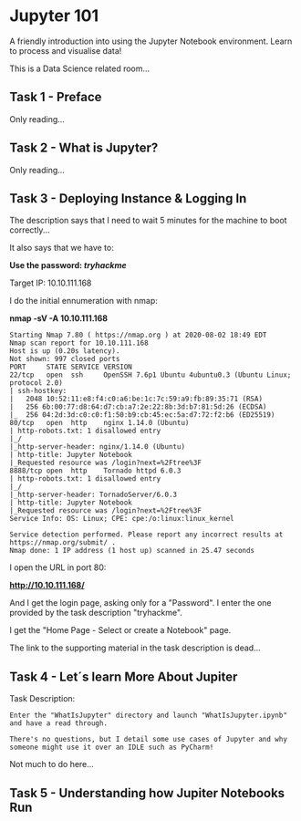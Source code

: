 # Jupyter 101

A friendly introduction into using the Jupyter Notebook environment. Learn to process and visualise data!

This is a Data Science related room...

## Task 1 - Preface

Only reading...

## Task 2 - What is Jupyter? 

Only reading...

## Task 3 - Deploying Instance & Logging In 

The description says that I need to wait 5 minutes for the machine to boot correctly...

It also says that we have to:

**Use the password: *tryhackme***

Target IP: 10.10.111.168

I do the initial ennumeration with nmap:

**nmap -sV -A 10.10.111.168**

~~~
Starting Nmap 7.80 ( https://nmap.org ) at 2020-08-02 18:49 EDT                                                                                                
Nmap scan report for 10.10.111.168                                                                                                                             
Host is up (0.20s latency).                                                                                                                                    
Not shown: 997 closed ports                                                                                                                                    
PORT     STATE SERVICE VERSION
22/tcp   open  ssh     OpenSSH 7.6p1 Ubuntu 4ubuntu0.3 (Ubuntu Linux; protocol 2.0)
| ssh-hostkey: 
|   2048 10:52:11:e8:f4:c0:a6:be:1c:7c:59:a9:fb:89:35:71 (RSA)
|   256 6b:00:77:d8:64:d7:cb:a7:2e:22:8b:3d:b7:81:5d:26 (ECDSA)
|_  256 04:2d:3d:c0:c0:f1:50:b9:cb:45:ec:5a:d7:72:f2:b6 (ED25519)
80/tcp   open  http    nginx 1.14.0 (Ubuntu)
| http-robots.txt: 1 disallowed entry 
|_/ 
|_http-server-header: nginx/1.14.0 (Ubuntu)
| http-title: Jupyter Notebook
|_Requested resource was /login?next=%2Ftree%3F
8888/tcp open  http    Tornado httpd 6.0.3
| http-robots.txt: 1 disallowed entry 
|_/ 
|_http-server-header: TornadoServer/6.0.3
| http-title: Jupyter Notebook
|_Requested resource was /login?next=%2Ftree%3F
Service Info: OS: Linux; CPE: cpe:/o:linux:linux_kernel

Service detection performed. Please report any incorrect results at https://nmap.org/submit/ .
Nmap done: 1 IP address (1 host up) scanned in 25.47 seconds
~~~

I open the URL in port 80:

**http://10.10.111.168/**

And I get the login page, asking only for a "Password". I enter the one provided by the task description "tryhackme".

I get the "Home Page - Select or create a Notebook" page.

The link to the supporting material in the task description is dead...

## Task 4 - Let´s learn More About Jupiter

Task Description:

~~~
Enter the "WhatIsJupyter" directory and launch "WhatIsJupyter.ipynb" and have a read through.

There's no questions, but I detail some use cases of Jupyter and why someone might use it over an IDLE such as PyCharm! 
~~~

Not much to do here...

## Task 5 - Understanding how Jupiter Notebooks Run


